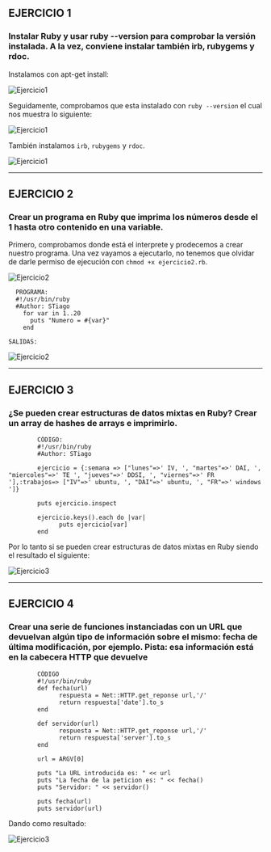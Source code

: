 ## EJERCICIO 1

### Instalar Ruby y usar ruby --version para comprobar la versión instalada. A la vez, conviene instalar también irb, rubygems y rdoc.

Instalamos con apt-get install:

![Ejercicio1](https://dl.dropbox.com/s/nzgq9h754yp6yyn/ruby1.png)


Seguidamente, comprobamos que esta instalado con `ruby --version` el cual nos muestra lo siguiente:


![Ejercicio1](https://dl.dropbox.com/s/kypt0n4j2xspoza/ruby2.png)


También instalamos `irb`, `rubygems` y `rdoc`.


![Ejercicio1](https://dl.dropbox.com/s/h3dw7gqggcua4qq/ruby3.png)



---


## EJERCICIO 2

### Crear un programa en Ruby que imprima los números desde el 1 hasta otro contenido en una variable.

Primero, comprobamos donde está el interprete y prodecemos a crear nuestro programa. Una vez vayamos a ejecutarlo, no tenemos que olvidar de darle permiso de ejecución con `chmod +x ejercicio2.rb`.

![Ejercicio2](https://dl.dropbox.com/s/cdzrixjxbhx189w/ruby4.png)

      PROGRAMA:
      #!/usr/bin/ruby
      #Author: STiago
        for var in 1..20
          puts "Numero = #{var}"
        end
        

`SALIDAS:`

![Ejercicio2](https://dl.dropbox.com/s/g0slzlfxhupfqxr/ruby5.png)


---


## EJERCICIO 3

### ¿Se pueden crear estructuras de datos mixtas en Ruby? Crear un array de hashes de arrays e imprimirlo.

            CÓDIGO:
            #!/usr/bin/ruby
            #Author: STiago
            
            ejercicio = {:semana => ["lunes"=>' IV, ', "martes"=>' DAI, ', "miercoles"=>' TE ', "jueves"=>' DDSI, ', "viernes"=>' FR '],:trabajos=> ["IV"=>' ubuntu, ', "DAI"=>' ubuntu, ', "FR"=>' windows ']}
            
            puts ejercicio.inspect
            
            ejercicio.keys().each do |var|
                  puts ejercicio[var]
            end

Por lo tanto si se pueden crear estructuras de datos mixtas en Ruby siendo el resultado el siguiente:


![Ejercicio3](https://dl.dropbox.com/s/5pkk6w7629455yn/ruby6.png)


---


## EJERCICIO 4

### Crear una serie de funciones instanciadas con un URL que devuelvan algún tipo de información sobre el mismo: fecha de última modificación, por ejemplo. Pista: esa información está en la cabecera HTTP que devuelve

            CÓDIGO
            #!/usr/bin/ruby
            def fecha(url)
                  respuesta = Net::HTTP.get_reponse url,'/'
                  return respuesta['date'].to_s
            end
            
            def servidor(url)
                  respuesta = Net::HTTP.get_reponse url,'/'
                  return respuesta['server'].to_s
            end
            
            url = ARGV[0]
            
            puts "La URL introducida es: " << url
            puts "La fecha de la peticion es: " << fecha()
            puts "Servidor: " << servidor()
            
            puts fecha(url)
            puts servidor(url)

Dando como resultado:

![Ejercicio3](https://dl.dropbox.com/s/sfi5dykme2xil2g/ruby7.png)










